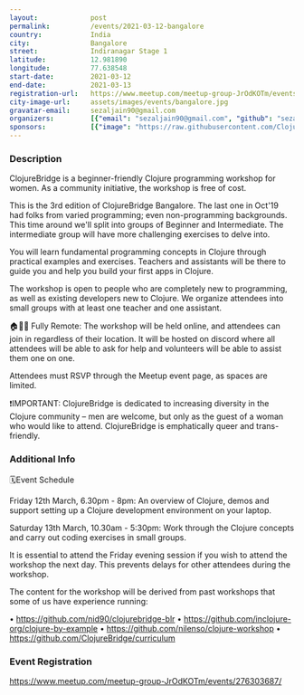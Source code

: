 ```yaml
---
layout:             post
permalink:          /events/2021-03-12-bangalore
country:            India
city:               Bangalore
street:             Indiranagar Stage 1
latitude:           12.981890
longitude:          77.638548
start-date:         2021-03-12
end-date:           2021-03-13
registration-url:   https://www.meetup.com/meetup-group-JrOdKOTm/events/276303687
city-image-url:     assets/images/events/bangalore.jpg
gravatar-email:     sezaljain90@gmail.com
organizers:         [{"email": "sezaljain90@gmail.com", "github": "sezaljain", "name": "Sezal Jain", "twitter": "sezal_jain"}{"email": "nid@nilenso.com", "github": "nid90", "name": "Nivedita Priyadarshini", "twitter": "nid90"}]
sponsors:           [{"image": "https://raw.githubusercontent.com/ClojureBridge/clojurebridge.github.io/master/assets/images/sponsors/logo-nilenso.png", "name": "nilenso", "url": "https://nilenso.com"}]
---
```


### Description
ClojureBridge is a beginner-friendly Clojure programming workshop for women. As a community initiative, the workshop is free of cost.

This is the 3rd edition of ClojureBridge Bangalore. The last one in Oct'19 had folks from varied programming; even non-programming backgrounds. This time around we'll split into groups of Beginner and Intermediate. The intermediate group will have more challenging exercises to delve into.

You will learn fundamental programming concepts in Clojure through practical examples and exercises. Teachers and assistants will be there to guide you and help you build your first apps in Clojure.

The workshop is open to people who are completely new to programming, as well as existing developers new to Clojure. We organize attendees into small groups with at least one teacher and one assistant.

🏠👨‍💻 Fully Remote: The workshop will be held online, and attendees can join in regardless of their location. It will be hosted on discord where all attendees will be able to ask for help and volunteers will be able to assist them one on one.

Attendees must RSVP through the Meetup event page, as spaces are limited.

❗️IMPORTANT: ClojureBridge is dedicated to increasing diversity in the Clojure community – men are welcome, but only as the guest of a woman who would like to attend. ClojureBridge is emphatically queer and trans-friendly.

### Additional Info
🗓Event Schedule

Friday 12th March, 6.30pm - 8pm: An overview of Clojure, demos and support setting up a Clojure development environment on your laptop.

Saturday 13th March, 10.30am - 5:30pm: Work through the Clojure concepts and carry out coding exercises in small groups.

It is essential to attend the Friday evening session if you wish to attend the workshop the next day. This prevents delays for other attendees during the workshop.

The content for the workshop will be derived from past workshops that some of us have experience running:

• https://github.com/nid90/clojurebridge-blr
• https://github.com/inclojure-org/clojure-by-example
• https://github.com/nilenso/clojure-workshop
• https://github.com/ClojureBridge/curriculum

### Event Registration
https://www.meetup.com/meetup-group-JrOdKOTm/events/276303687/
